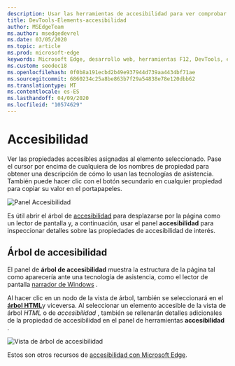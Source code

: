 ```yaml
---
description: Usar las herramientas de accesibilidad para ver comprobar y probar la accesibilidad de la página
title: DevTools-Elements-accesibilidad
author: MSEdgeTeam
ms.author: msedgedevrel
ms.date: 03/05/2020
ms.topic: article
ms.prod: microsoft-edge
keywords: Microsoft Edge, desarrollo web, herramientas F12, DevTools, elementos, accesibilidad
ms.custom: seodec18
ms.openlocfilehash: 0f0b8a191ecbd2b49e937944d739aa4434bf71ae
ms.sourcegitcommit: 6860234c25a8be863b7f29a54838e78e120dbb62
ms.translationtype: MT
ms.contentlocale: es-ES
ms.lasthandoff: 04/09/2020
ms.locfileid: "10574629"
---
```

# Accesibilidad
Ver las propiedades accesibles asignadas al elemento seleccionado. Pase el cursor por encima de cualquiera de los nombres de propiedad para obtener una descripción de cómo lo usan las tecnologías de asistencia. También puede hacer clic con el botón secundario en cualquier propiedad para copiar su valor en el portapapeles.

![Panel Accesibilidad](../media/elements_accessibility.png)

Es útil abrir el árbol de [accesibilidad](#accessibility-tree) para desplazarse por la página como un lector de pantalla y, a continuación, usar el panel **accesibilidad** para inspeccionar detalles sobre las propiedades de accesibilidad de interés.

## Árbol de accesibilidad
El panel de **árbol de accesibilidad** muestra la estructura de la página tal como aparecería ante una tecnología de asistencia, como el lector de pantalla [narrador de Windows](https://support.microsoft.com/help/22798/windows-10-narrator-get-started) .

Al hacer clic en un nodo de la vista de árbol, también se seleccionará en el [**árbol HTML**](../elements.md#html-tree-view)y viceversa. Al seleccionar un elemento accesible de la vista de árbol *HTML* o de *accesibilidad* , también se rellenarán detalles adicionales de la propiedad de accesibilidad en el panel de herramientas **accesibilidad** . 

![Vista de árbol de accesibilidad](../media/elements_accessibility_tree.png)

Estos son otros recursos de [accesibilidad con Microsoft Edge](../../accessibility.md).
